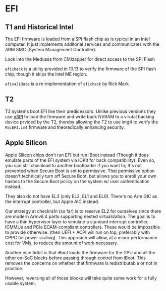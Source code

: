 # EFI

## T1 and Historical Intel

The EFI firmware is loaded from a SPI flash chip as is typical in an Intel computer.  It just implements additonal services and communicates with the ARM SMC (System Management Controller).

Look into the Medussa from CMIzapper for direct access to the SPI Flash

`eficheck` is a utility provided in 10.13 to verify the firmware of the SPI flash chip, though it skips the Intel ME region.

`efivalidate` is a re-implementation of `eficheck` by Rick Mark

## T2

T2 systems boot EFI like their predicessors.  Unlike previous versions they use [eSPI](https://www.intel.com/content/dam/support/us/en/documents/software/chipset-software/327432-004_espi_base_specification_rev1.0_cb.pdf) to load the firmware and write back NVRAM to a virutal backing device prvided by the T2, thereby allowing the T2 to use img4 to verify the `MacEFI.im4` firmware and theoredically enhancing security.

## Apple Silicon

Apple Silicon chips don't run EFI but run iBoot instead (Though it does emulate parts of the EFI system via IOKit for back compatibility).
Even so, you can still chainload to another bootloader if you want to; It's not prevented when Secure Boot is set to permissive.
That permissive option doesn't technically turn off Secure Boot, but allows you to enroll your own hashes to the Secure Boot policy on the system w/ user authentication instead.

They also do not have EL3 (only EL2, EL1 and EL0). There's no Arm GIC as the interrupt controller, but Apple AIC instead.

Our strategy at checkra1n (so far) is to reserve EL2 for ourselves since there are modern Armv8.4 parts supporting nested virtualization. The goal is to have a thin hypervisor layer to simulate a standard interrupt controller, IOMMUs and PCIe ECAM-compliant controllers. These would be impossible to provide otherwise. (then UEFI + ACPI will run on top, preferably with CPPC for power scaling). This approach will allow, at a minor performance cost for VMs, to reduce the amount of work necessary.

Another nice tidbit is that iBoot loads the firmware for the GPU and all the other on-SoC blocks before passing through control from iBoot. This removes the concerns on whether that firmware is redistributable or not in practice.

However, reversing all of those blocks will take quite some work for a fully usable system.
